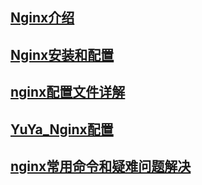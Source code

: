 
## [Nginx介绍](https://github.com/geekist/developer_guide/blob/main/nginx/nginx_intro.md)

## [Nginx安装和配置](https://github.com/geekist/developer_guide/blob/main/nginx/nginx_install.md)

## [nginx配置文件详解](https://github.com/geekist/developer_guide/blob/main/nginx/nginx_config.md)

## [YuYa_Nginx配置](https://github.com/geekist/developer_guide/blob/main/nginx/yuya_nginx_conf.md)

## [nginx常用命令和疑难问题解决](https://github.com/geekist/developer_guide/blob/main/nginx/nginx_command.md)

